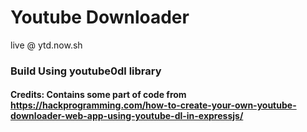 # Youtube Downloader 

live @ ytd.now.sh

### Build Using youtube0dl library

#### Credits: Contains some part of code from  https://hackprogramming.com/how-to-create-your-own-youtube-downloader-web-app-using-youtube-dl-in-expressjs/
